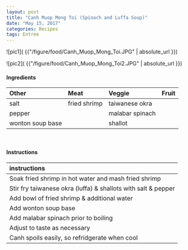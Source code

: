 ```yaml
---
layout: post
title: "Canh Muop Mong Toi (Spinach and Luffa Soup)"
date: "May 15, 2017"
categories: Recipes
tags: Entree
---
```




![pic1]( {{"/figure/food/Canh_Muop_Mong_Toi.JPG" | absolute_url }})

![pic2]( {{"/figure/food/Canh_Muop_Mong_Toi2.JPG" | absolute_url }})




#### Ingredients

<table class = "presenttab">
 <thead>
  <tr>
   <th style="text-align:left;"> Other </th>
   <th style="text-align:left;"> Meat </th>
   <th style="text-align:left;"> Veggie </th>
   <th style="text-align:left;"> Fruit </th>
  </tr>
 </thead>
<tbody>
  <tr>
   <td style="text-align:left;"> salt </td>
   <td style="text-align:left;"> fried shrimp </td>
   <td style="text-align:left;"> taiwanese okra </td>
   <td style="text-align:left;">  </td>
  </tr>
  <tr>
   <td style="text-align:left;"> pepper </td>
   <td style="text-align:left;">  </td>
   <td style="text-align:left;"> malabar spinach </td>
   <td style="text-align:left;">  </td>
  </tr>
  <tr>
   <td style="text-align:left;"> wonton soup base </td>
   <td style="text-align:left;">  </td>
   <td style="text-align:left;"> shallot </td>
   <td style="text-align:left;">  </td>
  </tr>
</tbody>
</table>

<br>

#### Instructions

<table class = "presenttabnoh">
 <thead>
  <tr>
   <th style="text-align:left;"> instructions </th>
  </tr>
 </thead>
<tbody>
  <tr>
   <td style="text-align:left;"> Soak fried shrimp in hot water and mash fried shrimp </td>
  </tr>
  <tr>
   <td style="text-align:left;"> Stir fry taiwanese okra (luffa) &amp; shallots with salt &amp; pepper </td>
  </tr>
  <tr>
   <td style="text-align:left;"> Add bowl of fried shrimp &amp; additional water </td>
  </tr>
  <tr>
   <td style="text-align:left;"> Add wonton soup base </td>
  </tr>
  <tr>
   <td style="text-align:left;"> Add malabar spinach prior to boiling </td>
  </tr>
  <tr>
   <td style="text-align:left;"> Adjust to taste as necessary </td>
  </tr>
  <tr>
   <td style="text-align:left;"> Canh spoils easily, so refridgerate when cool </td>
  </tr>
</tbody>
</table>

